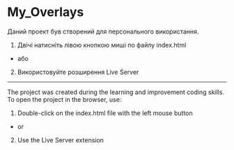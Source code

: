 # My_Overlays

Даний проект був створений для персонального використання.

1) Двічі натисніть лівою кнопкою миші по файлу index.html
  - або
2) Використовуйте розширення Live Server

---------------------------------------------------------------------------------------------------------------------

The project was created during the learning and improvement coding skills. To open the project in the browser, use:

1) Double-click on the index.html file with the left mouse button
  - or
2) Use the Live Server extension
